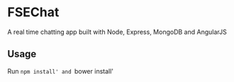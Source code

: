 # FSEChat
A real time chatting app built with Node, Express, MongoDB and AngularJS

## Usage
Run `npm install' and `bower install'
